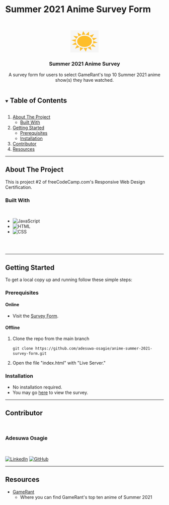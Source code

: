 # Summer 2021 Anime Survey Form

<!-- PROJECT LOGO -->
<br />
<p align="center">
  <a href="https://adesuwa-osagie.github.io/anime-summer-2021-survey-form/">
    <img src="images/sun-logo.png" alt="Logo" width="90" height="70">
  </a>

  <h3 align="center">Summer 2021 Anime Survey</h3>

  <p align="center">
    A survey form for users to select GameRant's top 10 Summer 2021 anime show(s) they have watched.
  </p>
</p>

<!-- TABLE OF CONTENTS -->
<details open="open">
  <summary><h2 style="display: inline-block">Table of Contents</h2></summary>
  <ol>
    <li>
      <a href="#about-the-project">About The Project</a>
      <ul>
        <li><a href="#built-with">Built With</a></li>
      </ul>
    </li>
    <li>
      <a href="#getting-started">Getting Started</a>
      <ul>
        <li><a href="#prerequisites">Prerequisites</a></li>
        <li><a href="#installation">Installation</a></li>
      </ul>
    </li>
    <li><a href="#contributor">Contributor</a></li>
    <li><a href="#resources">Resources</a></li>
  </ol>
</details>

---

<!-- ABOUT THE PROJECT -->
## About The Project

This is project #2 of freeCodeCamp.com's Responsive Web Design Certification.




### Built With
<br/>

* ![JavaScript](https://img.shields.io/badge/-JAVASCRIPT-3d3b3c?style=flat&logo=javascript)
* ![HTML](https://img.shields.io/badge/-HTML5-%23E34F26?style=flat&logo=html5&logoColor=white)
* ![CSS](https://img.shields.io/badge/-CSS3-%231572B6?logo=css3)
<br/>
<br/>

---

<!-- GETTING STARTED -->
## Getting Started

To get a local copy up and running follow these simple steps:

### Prerequisites

#### Online
* Visit the <a href="https://adesuwa-osagie.github.io/anime-summer-2021-survey-form/" target="_blank">Survey Form</a>.

#### Offline
1. Clone the repo from the main branch
   ```
   git clone https://github.com/adesuwa-osagie/anime-summer-2021-survey-form.git
   ```
2. Open the file "index.html" with "Live Server."

### Installation

* No installation required. 
* You may go <a href="https://adesuwa-osagie.github.io/anime-summer-2021-survey-form/">here</a> to view the survey.

---
## Contributor

<br/>

### Adesuwa Osagie
<br/>

[![LinkedIn](https://img.shields.io/badge/-LinkedIn-%230A66C2?style=for-the-badge&logo=linkedin)](https://www.linkedin.com/in/adesuwa-osagie/) [![GitHub](https://img.shields.io/badge/-GITHUB-%23181717?style=for-the-badge&logo=github)](https://github.com/adesuwa-osagie)

---
## Resources

* [GameRant](https://gamerant.com/best-summer-2021-anime-ranked/)
    * Where you can find GameRant's top ten anime of Summer 2021